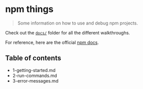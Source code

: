 # npm things

> Some information on how to use and debug npm projects.

Check out the [`docs/`](docs/) folder for all the different walkthroughs.

For reference, here are the official [npm docs](https://docs.npmjs.com/).

## Table of contents

* 1-getting-started.md
* 2-run-commands.md
* 3-error-messages.md